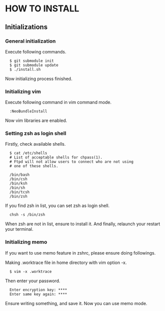 HOW TO INSTALL
====================

## Initializations
### General initialization
Execute following commands.

```
  $ git submodule init
  $ git submodule update
  $ ./install.sh
```

Now initializing process finished.

### Initializing vim
Execute following command in vim command mode.

```
  :NeoBundleInstall
```

Now vim libraries are enabled.

### Setting zsh as login shell
Firstly, check available shells.

```
  $ cat /etc/shells
  # List of acceptable shells for chpass(1).
  # Ftpd will not allow users to connect who are not using
  # one of these shells.
  
  /bin/bash
  /bin/csh
  /bin/ksh
  /bin/sh
  /bin/tcsh
  /bin/zsh
```

If you find zsh in list, you can set zsh as login shell.

```
  chsh -s /bin/zsh
```

When zsh are not in list, ensure to install it.
And finally, relaunch your restart your terminal.

### Initializing memo
If you want to use memo feature in zshrc,
please ensure doing followings.

Making .worktrace file in home directory with vim option -x.

```
  $ vim -x .worktrace
```

Then enter your password.

```
  Enter encryption key: ****
  Enter same key again: ****
```

Ensure writing something, and save it.
Now you can use memo mode.

